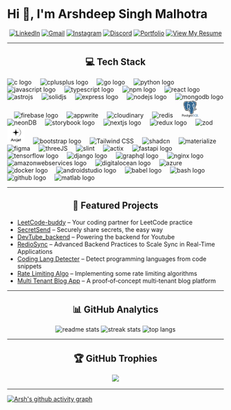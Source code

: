 # Hi 👋, I'm Arshdeep Singh Malhotra</h2>

<div align="center">

[![LinkedIn](https://img.shields.io/badge/LinkedIn-0077B5?style=for-the-badge&logo=linkedin&logoColor=white)](https://www.linkedin.com/in/arshdeep-singh-malhotra-421ba327b/)
[![Gmail](https://img.shields.io/badge/Gmail-D14836?style=for-the-badge&logo=gmail&logoColor=white)](mailto:malhotraarshdeepsingh@gmail.com)
[![Instagram](https://img.shields.io/badge/Instagram-E4405F?style=for-the-badge&logo=instagram&logoColor=white)](https://www.instagram.com/arshdeep_singh_malhotra)
[![Discord](https://img.shields.io/badge/Discord-7289DA?style=for-the-badge&logo=discord&logoColor=white)](https://discord.com/channels/)
[![Portfolio](https://img.shields.io/badge/Portfolio-FF5722?style=for-the-badge&logo=todoist&logoColor=white)]()
[![View My Resume](https://img.shields.io/badge/View%20My%20Resume-FF5722?style=for-the-badge&logo=readme&logoColor=white)]()

</div>

---

<div align="center">

## 💻 Tech Stack

  <div align="left">
    <img src="https://cdn.jsdelivr.net/gh/devicons/devicon/icons/c/c-original.svg" height="40" alt="c logo"  />
    <img width="12" />
    <img src="https://cdn.jsdelivr.net/gh/devicons/devicon/icons/cplusplus/cplusplus-original.svg" height="40" alt="cplusplus logo"  />
    <img width="12" />
    <img src="https://cdn.jsdelivr.net/gh/devicons/devicon/icons/go/go-original.svg" height="40" alt="go logo"  />
    <img width="12" />
    <img src="https://cdn.jsdelivr.net/gh/devicons/devicon/icons/python/python-original.svg" height="40" alt="python logo"  />
    <img width="12" />
    <img src="https://cdn.jsdelivr.net/gh/devicons/devicon/icons/javascript/javascript-original.svg" height="40" alt="javascript logo"  />
    <img width="12" />
    <img src="https://cdn.jsdelivr.net/gh/devicons/devicon/icons/typescript/typescript-original.svg" height="40" alt="typescript logo"  />
    <img width="12" />
    <img src="https://cdn.jsdelivr.net/gh/devicons/devicon/icons/npm/npm-original-wordmark.svg" height="40" alt="npm logo"  />
    <img width="12" />
    <img src="https://cdn.jsdelivr.net/gh/devicons/devicon/icons/react/react-original.svg" height="40" alt="react logo"  />
    <img width="12" />
    <img src="https://raw.githubusercontent.com/detain/svg-logos/b02ee1ac30c7ff4757278337c95588b01ed0954b/svg/a/astrojs.svg" alt="astrojs" height="40"/>
    <img width="12" />
    <img src="https://upload.vectorlogo.zone/logos/solidjs/images/d514fbf4-e50a-4efa-933b-061bded05cd5.svg" alt="solidjs" height="40"/>
    <img width="12" />
    <img src="https://cdn.jsdelivr.net/gh/devicons/devicon/icons/express/express-original.svg" height="40" alt="express logo"  />
    <img width="12" />
    <img src="https://cdn.jsdelivr.net/gh/devicons/devicon/icons/nodejs/nodejs-original.svg" height="40" alt="nodejs logo"  />
    <img width="12" />
    <img src="https://cdn.jsdelivr.net/gh/devicons/devicon/icons/mongodb/mongodb-original.svg" height="40" alt="mongodb logo"  />
    <img width="12" />
    <img src="https://cdn.jsdelivr.net/gh/devicons/devicon/icons/firebase/firebase-plain.svg" height="40" alt="firebase logo"  />
    <img width="12" />
    <img src="https://www.vectorlogo.zone/logos/appwriteio/appwriteio-icon.svg" alt="appwrite" height="40"/>
    <img width="12" />
    <img src="https://raw.githubusercontent.com/gilbarbara/logos/29e8719bf78915c7a82a26a6c203f53c4cb8fff2/logos/cloudinary-icon.svg" alt="cloudinary" height="40"/> 
    <img width="12" />
    <img src="https://cdn.worldvectorlogo.com/logos/redis.svg" alt="redis" height="40"/>  
    <img width="12" />
    <img src="https://raw.githubusercontent.com/devicons/devicon/master/icons/postgresql/postgresql-original-wordmark.svg" alt="postgresql" height="40"/> 
    <img width="12" />
    <img src="https://raw.githubusercontent.com/gilbarbara/logos/92bb74e98bca1ea1ad794442676ebc4e75038adc/logos/neon-icon.svg" alt="neonDB" height="40"/>
    <img width="12" />
    <img src="https://cdn.jsdelivr.net/gh/devicons/devicon/icons/storybook/storybook-original.svg" height="40" alt="storybook logo"  />
    <img width="12" />
    <img src="https://cdn.jsdelivr.net/gh/devicons/devicon/icons/nextjs/nextjs-original.svg" height="40" alt="nextjs logo"  />
    <img width="12" />
    <img src="https://cdn.jsdelivr.net/gh/devicons/devicon/icons/redux/redux-original.svg" height="40" alt="redux logo"  />
    <img width="12" />
    <img src="https://raw.githubusercontent.com/gilbarbara/logos/29e8719bf78915c7a82a26a6c203f53c4cb8fff2/logos/zod.svg" alt="zod" height="40"/>
    <img width="12" />
    <img src="https://raw.githubusercontent.com/cncf/landscape/9feca6bb7bd5765deb6108b2d426060d41b66916/hosted_logos/arcjet.svg" alt="arcjet" height="40"/> 
    <img width="12" />
    <img src="https://cdn.jsdelivr.net/gh/devicons/devicon/icons/bootstrap/bootstrap-original.svg" height="40" alt="bootstrap logo"  />
    <img width="12" />
    <img src="https://www.vectorlogo.zone/logos/tailwindcss/tailwindcss-icon.svg" alt="Tailwind CSS" height="40"/>
    <img width="12" />
    <img src="https://raw.githubusercontent.com/dochne/wappalyzer/953a28c681b9a0d829a81a1174ec14e975eee245/src/images/icons/shadcn-ui.svg" alt="shadcn" height="40"/>
    <img width="12" />
    <img src="https://raw.githubusercontent.com/prplx/svg-logos/5585531d45d294869c4eaab4d7cf2e9c167710a9/svg/materialize.svg" alt="materialize" height="40"/> 
    <img width="12" />
    <img src="https://www.vectorlogo.zone/logos/figma/figma-icon.svg" alt="figma" height="40"/>
    <img width="12" />
    <img src="https://cdn.worldvectorlogo.com/logos/threejs-1.svg" alt="threeJS" height="40"/>
    <img width="12" />
    <img src="https://assets.streamlinehq.com/image/private/w_300,h_300,ar_1/f_auto/v1/icons/logos/slint-9tmujz5gqdbg4a2yp2koxj.png/slint-d6df35md657ngl52c6tt4s.png?_a=DAJFJtWIZAAC" alt="slint" height="40"/>
    <img width="12" />
    <img src="https://actix.rs/img/logo.png" alt="actix" height="40"/>
    <img width="12" />
    <img src="https://cdn.jsdelivr.net/gh/devicons/devicon/icons/fastapi/fastapi-original.svg" height="40" alt="fastapi logo"  />
    <img width="12" />
    <img src="https://cdn.jsdelivr.net/gh/devicons/devicon/icons/tensorflow/tensorflow-original.svg" height="40" alt="tensorflow logo"  />
    <img width="12" />
    <img src="https://cdn.jsdelivr.net/gh/devicons/devicon/icons/django/django-plain.svg" height="40" alt="django logo"  />
    <img width="12" />
    <img src="https://cdn.jsdelivr.net/gh/devicons/devicon/icons/graphql/graphql-plain.svg" height="40" alt="graphql logo"  />
    <img width="12" />
    <img src="https://cdn.jsdelivr.net/gh/devicons/devicon/icons/nginx/nginx-original.svg" height="40" alt="nginx logo"  />
    <img width="12" />
    <img src="https://cdn.jsdelivr.net/gh/devicons/devicon/icons/amazonwebservices/amazonwebservices-line-wordmark.svg" height="40" alt="amazonwebservices logo"  />
    <img width="12" />
    <img src="https://cdn.jsdelivr.net/gh/devicons/devicon/icons/digitalocean/digitalocean-original.svg" height="40" alt="digitalocean logo"  />
    <img width="12" />
    <img src="https://www.vectorlogo.zone/logos/microsoft_azure/microsoft_azure-icon.svg" alt="azure" height="40"/> 
    <img width="12" />
    <img src="https://cdn.jsdelivr.net/gh/devicons/devicon/icons/docker/docker-original.svg" height="40" alt="docker logo"  />
    <img width="12" />
    <img src="https://cdn.jsdelivr.net/gh/devicons/devicon/icons/androidstudio/androidstudio-original.svg" height="40" alt="androidstudio logo"  />
    <img width="12" />
    <img src="https://cdn.jsdelivr.net/gh/devicons/devicon/icons/babel/babel-original.svg" height="40" alt="babel logo"  />
    <img width="12" />
    <img src="https://cdn.jsdelivr.net/gh/devicons/devicon/icons/bash/bash-original.svg" height="40" alt="bash logo"  />
    <img width="12" />
    <img src="https://cdn.jsdelivr.net/gh/devicons/devicon/icons/github/github-original.svg" height="40" alt="github logo"  />
    <img width="12" />
    <img src="https://cdn.jsdelivr.net/gh/devicons/devicon/icons/matlab/matlab-original.svg" height="40" alt="matlab logo"  />
  </div>
</div>

---

<div align="center">
  
## 🌟 Featured Projects

  <div align="left">
  
  - [LeetCode-buddy](https://github.com/malhotraarshdeepsingh/LeetCode-buddy) – Your coding partner for LeetCode practice
  - [SecretSend](https://github.com/malhotraarshdeepsingh/SecretSend) – Securely share secrets, the easy way
  - [DevTube_backend](https://github.com/malhotraarshdeepsingh/DevTube_backend) – Powering the backend for Youtube
  - [RedioSync](https://github.com/malhotraarshdeepsingh/RedioSync) – Advanced Backend Practices to Scale Sync in Real-Time Applications
  - [Coding Lang Detecter](https://github.com/malhotraarshdeepsingh/coding-language-detection) – Detect programming languages from code snippets
  - [Rate Limiting Algo](https://github.com/malhotraarshdeepsingh/simulate-rate-limiting) – Implementing some rate limiting algorithms
  - [Multi Tenant Blog App](https://github.com/malhotraarshdeepsingh/multi-tenant-blog-poc) – A proof‑of‑concept multi‑tenant blog platform
  
  </div>

</div>

---

<div align="center">

## 📊 GitHub Analytics

<img width="390" src="https://github-readme-stats.vercel.app/api?username=malhotraarshdeepsingh&theme=dracula&hide_border=false&include_all_commits=true&count_private=true&border_radius=10" alt="readme stats" />
<img width="390" src="https://streak-stats.demolab.com?user=malhotraarshdeepsingh&locale=en&mode=daily&theme=dracula&hide_border=false&border_radius=10&order=3" alt="streak stats"/>
<img width="325" src="https://github-readme-stats.vercel.app/api/top-langs?username=malhotraarshdeepsingh&locale=en&hide_title=true&layout=compact&card_width=320&langs_count=6&theme=dracula&hide_border=false&order=2&border_radius=10&hide=Jupyter%20Notebook,css,html" alt="top langs" />

</div>

---

<div align="center">

## 🏆 GitHub Trophies
<p align="center">
  <img width="800" src="https://github-profile-trophy.vercel.app?username=malhotraarshdeepsingh&theme=dracula&column=-1&row=1&margin-w=8&margin-h=8&no-bg=false&no-frame=false&order=4"">
</p>

</div>

---

[![Arsh's github activity graph](https://github-readme-activity-graph.vercel.app/graph?username=malhotraarshdeepsingh&bg_color=20232a&color=61dafb&line=61dafb&point=61dafb&area=true&hide_border=true)](https://github.com/ashutosh00710/github-readme-activity-graph)
